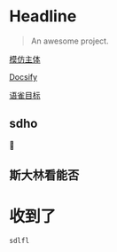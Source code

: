 # Headline

> An awesome project.

[模仿主体](docs1/index.html)

[Docsify](https://docsify.js.org/#/zh-cn/)

[语雀目标](https://www.yuque.com/yuzhuyi/ggw37n/fbxx4q)


## sdho

:100:


## 斯大林看能否





# 收到了

```cmd
sdlfl
```

